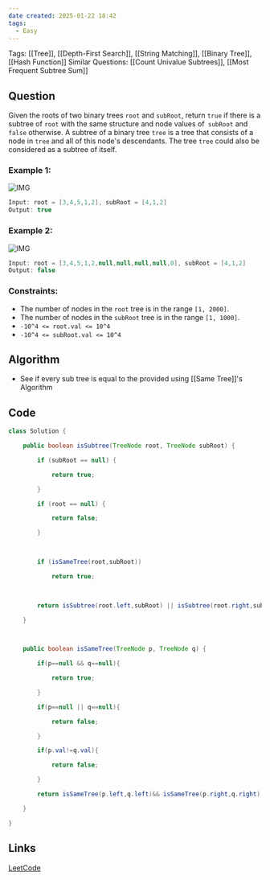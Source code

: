 ```yaml
---
date created: 2025-01-22 18:42
tags:
  - Easy
---
```


Tags: [[Tree]], [[Depth-First Search]], [[String Matching]], [[Binary Tree]], [[Hash Function]]
Similar Questions: [[Count Univalue Subtrees]], [[Most Frequent Subtree Sum]]

## Question

Given the roots of two binary trees `root` and `subRoot`, return `true` if there is a subtree of `root` with the same structure and node values of`  subRoot ` and `false` otherwise.
A subtree of a binary tree `tree` is a tree that consists of a node in `tree` and all of this node's descendants. The tree `tree` could also be considered as a subtree of itself.

### Example 1:

![IMG](https://assets.leetcode.com/uploads/2021/04/28/subtree1-tree.jpg)

```java
Input: root = [3,4,5,1,2], subRoot = [4,1,2]
Output: true
```

### Example 2:

![IMG](https://assets.leetcode.com/uploads/2021/04/28/subtree2-tree.jpg)

```java
Input: root = [3,4,5,1,2,null,null,null,null,0], subRoot = [4,1,2]
Output: false
```

### Constraints:

- The number of nodes in the `root` tree is in the range `[1, 2000]`.
- The number of nodes in the `subRoot` tree is in the range `[1, 1000]`.
- `-10^4 <= root.val <= 10^4`
- `-10^4 <= subRoot.val <= 10^4`

## Algorithm
- See if every sub tree is equal to the provided using  [[Same Tree]]'s Algorithm

## Code

```java 
class Solution {  

    public boolean isSubtree(TreeNode root, TreeNode subRoot) {

        if (subRoot == null) {

            return true;

        }

        if (root == null) {

            return false;

        }

  

        if (isSameTree(root,subRoot))

            return true;

  

        return isSubtree(root.left,subRoot) || isSubtree(root.right,subRoot);

    }

  

    public boolean isSameTree(TreeNode p, TreeNode q) {

        if(p==null && q==null){

            return true;

        }

        if(p==null || q==null){

            return false;

        }

        if(p.val!=q.val){

            return false;

        }

        return isSameTree(p.left,q.left)&& isSameTree(p.right,q.right);

    }

}
```

## Links

[LeetCode](https://leetcode.com/problems/subtree-of-another-tree/description/)
